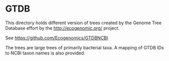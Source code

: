 # GTDB
This directory holds different version of trees created by
the Genome Tree Database effort by the 
http://ecogenomic.org/ project.

See https://github.com/Ecogenomics/GTDBNCBI

The trees are large trees of primarily bacterial taxa.
A mapping of GTDB IDs to NCBI taxon names is also provided.


